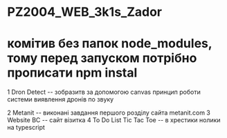 # PZ2004_WEB_3k1s_Zador
# комітив без папок node_modules, тому перед запуском потрібно прописати npm instal
 1 Dron Detect -- зобразитв за допомогою canvas принцип роботи системи виявлення дронів по звуку <p>
 2 Metanit -- виконані завдання першого розділу сайта metanit.com
 3 Website BC -- сайт візитка
 4 To Do List 
 Tic Tac Toe -- в хрестики нолики на typescript
 
